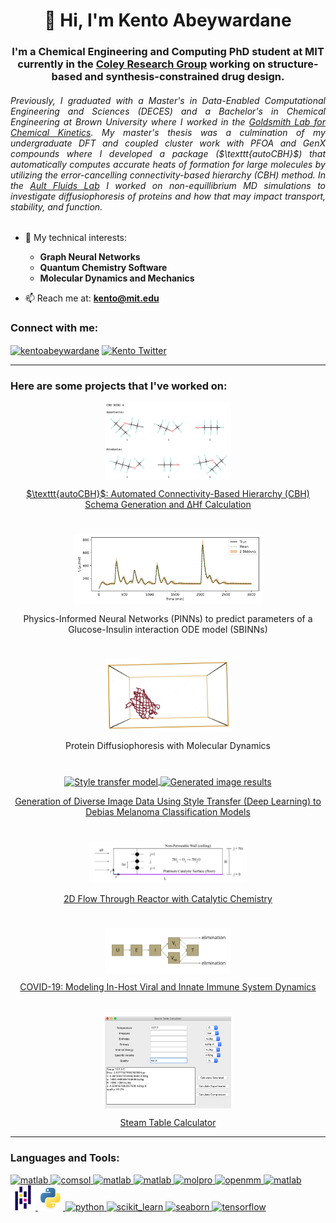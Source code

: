 <h1 align="center">👋 Hi, I'm Kento Abeywardane</h1>
<h3 align="center">I'm a Chemical Engineering and Computing PhD student at MIT currently in the <a href="https://coley.mit.edu/">Coley Research Group</a> working on structure-based and synthesis-constrained drug design. </h3>

<h6 align="justify"> Previously, I graduated with a Master's in Data-Enabled Computational Engineering and Sciences (DECES) and a Bachelor's in Chemical Engineering at Brown University where I worked in the <a href="https://www.brown.edu/Departments/Engineering/Labs/Goldsmith/index.html">Goldsmith Lab for Chemical Kinetics</a>. 
My master's thesis was a culmination of my undergraduate DFT and coupled cluster work with PFOA and GenX compounds where I developed a package ($\texttt{autoCBH}$) that automatically computes accurate heats of formation for large molecules by utilizing the error-cancelling connectivity-based hierarchy (CBH) method.
In the <a href="https://sites.brown.edu/aultlab/">Ault Fluids Lab</a> I worked on non-equillibrium MD simulations to investigate diffusiophoresis of proteins and how that may impact transport, stability, and function. </h6>

- 🌱 My technical interests:
  - **Graph Neural Networks**
  - **Quantum Chemistry Software** 
  - **Molecular Dynamics and Mechanics**

- 📫 Reach me at: **kento@mit.edu**

<h3 align="left">Connect with me:</h3>
<p align="left">
<a href="https://linkedin.com/in/kentoabeywardane" target="blank"><img align="center" src="https://raw.githubusercontent.com/rahuldkjain/github-profile-readme-generator/master/src/images/icons/Social/linked-in-alt.svg" alt="kentoabeywardane" height="30" width="40" /></a>
<a href="https://twitter.com/kentoresearch" target="blank"><img align="center" src="https://upload.wikimedia.org/wikipedia/commons/thumb/6/6f/Logo_of_Twitter.svg/1024px-Logo_of_Twitter.svg.png?20220821125553" alt="Kento Twitter" height="30" width="40" /></a>
</p>

---

### Here are some projects that I've worked on:

<p align="center">
  <a href="https://repository.library.brown.edu/studio/item/bdr:t638etqc/">
    <img align="center" alt="Automated CBH Scheme" src="https://github.com/kentoabeywardane/kentoabeywardane/blob/main/figures/CBHscheme_ex.png" width=40% height=40%>
    <p align="center">$\texttt{autoCBH}$: Automated Connectivity-Based Hierarchy (CBH) Schema Generation and ∆Hf Calculation</p>
  </a>
</p>

# 

<p align="center">
  <img align="center" alt="SBINN" src="https://github.com/kentoabeywardane/kentoabeywardane/blob/main/figures/Ii_predictions.png" width=60% height=60%>
  <p align="center">Physics-Informed Neural Networks (PINNs) to predict parameters of a Glucose-Insulin interaction ODE model (SBINNs)</p>
</p>

# 

<p align="center">
  <img align="center" alt="Protein Diffusiophoresis" src="https://github.com/kentoabeywardane/kentoabeywardane/blob/main/figures/BFP_in_box.png" width=40% height=40%>
  <p align="center">Protein Diffusiophoresis with Molecular Dynamics</p>
</p>

# 

<p align="center">
  <a href="https://github.com/AlexKaiLe/Melanoma-Skin-Tones"> 
    <img align="center" alt="Style transfer model" 
         src="https://github.com/AlexKaiLe/Melanoma-Skin-Tones/blob/main/figures/fig_2.png" width=40% height=40%>
    <img align="center" alt="Generated image results"
         src="https://github.com/AlexKaiLe/Melanoma-Skin-Tones/blob/main/figures/fig_4.png" width=40% height=40%>
    <p align="center">Generation of Diverse Image Data Using Style Transfer (Deep Learning) to Debias Melanoma Classification Models</p>
  </a>
</p>

# 

<p align="center">
  <a href="https://github.com/kentoabeywardane/H2O2-combustion-reactors"> 
    <img alt="2D Flow Through Reactor with Catalytic Chemistry" src="https://github.com/kentoabeywardane/H2O2-combustion-reactors/blob/main/2D_flow_diagram.svg" width=50% height=50%/> 
    <p align="center">2D Flow Through Reactor with Catalytic Chemistry</p>
  </a>
</p>

# 

<p align="center">
  <a href="https://github.com/kentoabeywardane/COVID19-In-Host-Viral-Load-Modeling"> 
    <img align="center" alt="COVID-19: Modeling In-Host Viral and Innate Immune System Dynamics" src="https://github.com/kentoabeywardane/COVID19-In-Host-Viral-Load-Modeling/blob/main/CompartmentalModelGraphic.svg" width=40% height=40%>
    <p align="center">COVID-19: Modeling In-Host Viral and Innate Immune System Dynamics</p>
  </a>
</p>

#

<p align="center">
  <a href="https://github.com/kentoabeywardane/SteamTableCalculator"> 
    <img align="center" alt="Saturated, Superheated and Compressed Water Property Calculator GUI" src="https://github.com/kentoabeywardane/SteamTableCalculator/blob/master/screenshots/SS-saturated-quality-input.png" width=40% height=40%>
    <p align="center">Steam Table Calculator</p>
  </a>
</p>

---

<h3 align="left">Languages and Tools:</h3>
<a href="https://www.cantera.org/" target="_blank" rel="noreferrer"> <img src="https://numfocus.org/wp-content/uploads/2018/02/cantera-logo-300x300.png" alt="matlab" width="40" height="40"/> </a> 
<a href="https://www.comsol.com/" target="_blank" rel="noreferrer"> <img src="https://yt3.ggpht.com/ytc/AKedOLQmcwUsCd3U1MGQnRyt9Cct5a873b5RicYwlGf2Jg=s900-c-k-c0x00ffffff-no-rj" alt="comsol" width="40" height="40"/> </a>
<a href="https://www.gaussian.com/" target="_blank" rel="noreferrer"> <img src="https://pbs.twimg.com/profile_images/984801900292784129/TuHbpUEd_400x400.jpg" alt="matlab" width="40" height="40"/> </a>
<a href="https://www.mathworks.com/" target="_blank" rel="noreferrer"> <img src="https://upload.wikimedia.org/wikipedia/commons/2/21/Matlab_Logo.png" alt="matlab" width="40" height="40"/> </a> 
<a href="https://www.molpro.net/" target="_blank" rel="noreferrer"> <img src="https://l3software.com.br/wp-content/uploads/2018/05/Molpro-Quantum.png" alt="molpro" width="40" height="40"/> </a> 
<a href="https://www.openmm.org/" target="_blank" rel="noreferrer"> <img src="https://avatars.githubusercontent.com/u/52428936?s=200&v=4" alt="openmm" width="40" height="40"/> </a> 
<a href="https://https://en.wikipedia.org/wiki/ORCA_(quantum_chemistry_program)/" target="_blank" rel="noreferrer"> <img src="https://www.orcasoftware.de/tutorials_orca/_images/ORCA_logo.png" alt="matlab" width="40" height="40"/> </a> 
<a href="https://pandas.pydata.org/" target="_blank" rel="noreferrer"> <img src="https://raw.githubusercontent.com/devicons/devicon/2ae2a900d2f041da66e950e4d48052658d850630/icons/pandas/pandas-original.svg" alt="pandas" width="40" height="40"/> </a>
<a href="https://www.python.org" target="_blank" rel="noreferrer"> <img src="https://raw.githubusercontent.com/devicons/devicon/master/icons/python/python-original.svg" alt="python" width="40" height="40"/> </a> 
<a href="https://www.rdkit.org" target="_blank" rel="noreferrer"> <img src="https://www.rdkit.org/Images/logo.png" alt="python" width="40" height="40"/> </a> 
<a href="https://scikit-learn.org/" target="_blank" rel="noreferrer"> <img src="https://upload.wikimedia.org/wikipedia/commons/0/05/Scikit_learn_logo_small.svg" alt="scikit_learn" width="40" height="40"/> </a> 
<a href="https://seaborn.pydata.org/" target="_blank" rel="noreferrer"> <img src="https://seaborn.pydata.org/_images/logo-mark-lightbg.svg" alt="seaborn" width="40" height="40"/> </a> 
<a href="https://www.tensorflow.org" target="_blank" rel="noreferrer"> <img src="https://www.vectorlogo.zone/logos/tensorflow/tensorflow-icon.svg" alt="tensorflow" width="40" height="40"/> </a></p>

